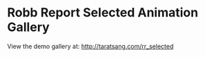 # Robb Report Selected Animation Gallery

View the demo gallery at: http://taratsang.com/rr_selected